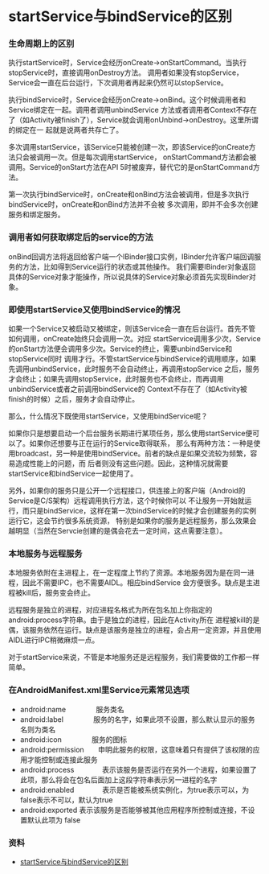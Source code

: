# startService与bindService的区别

### 生命周期上的区别

执行startService时，Service会经历onCreate->onStartCommand。当执行stopService时，直接调用onDestroy方法。
调用者如果没有stopService，Service会一直在后台运行，下次调用者再起来仍然可以stopService。

执行bindService时，Service会经历onCreate->onBind。这个时候调用者和Service绑定在一起。调用者调用unbindService
方法或者调用者Context不存在了（如Activity被finish了），Service就会调用onUnbind->onDestroy。这里所谓的绑定在一
起就是说两者共存亡了。

多次调用startService，该Service只能被创建一次，即该Service的onCreate方法只会被调用一次。但是每次调用startService，
onStartCommand方法都会被调用。Service的onStart方法在API 5时被废弃，替代它的是onStartCommand方法。

第一次执行bindService时，onCreate和onBind方法会被调用，但是多次执行bindService时，onCreate和onBind方法并不会被
多次调用，即并不会多次创建服务和绑定服务。

### 调用者如何获取绑定后的service的方法

onBind回调方法将返回给客户端一个IBinder接口实例，IBinder允许客户端回调服务的方法，比如得到Service运行的状态或其他操作。
我们需要IBinder对象返回具体的Service对象才能操作，所以说具体的Service对象必须首先实现Binder对象。

### 即使用startService又使用bindService的情况

如果一个Service又被启动又被绑定，则该Service会一直在后台运行。首先不管如何调用，onCreate始终只会调用一次。对应
startService调用多少次，Service的onStart方法便会调用多少次。Service的终止，需要unbindService和stopService同时
调用才行。不管startService与bindService的调用顺序，如果先调用unbindService，此时服务不会自动终止，再调用stopService
之后，服务才会终止；如果先调用stopService，此时服务也不会终止，而再调用unbindService或者之前调用bindService的
Context不存在了（如Activity被finish的时候）之后，服务才会自动停止。

那么，什么情况下既使用startService，又使用bindService呢？

如果你只是想要启动一个后台服务长期进行某项任务，那么使用startService便可以了。如果你还想要与正在运行的Service取得联系，
那么有两种方法：一种是使用broadcast，另一种是使用bindService。前者的缺点是如果交流较为频繁，容易造成性能上的问题，而
后者则没有这些问题。因此，这种情况就需要startService和bindService一起使用了。

另外，如果你的服务只是公开一个远程接口，供连接上的客户端（Android的Service是C/S架构）远程调用执行方法，这个时候你可以
不让服务一开始就运行，而只是bindService，这样在第一次bindService的时候才会创建服务的实例运行它，这会节约很多系统资源，
特别是如果你的服务是远程服务，那么效果会越明显（当然在Servcie创建的是偶会花去一定时间，这点需要注意）。

### 本地服务与远程服务

本地服务依附在主进程上，在一定程度上节约了资源。本地服务因为是在同一进程，因此不需要IPC，也不需要AIDL。相应bindService
会方便很多。缺点是主进程被kill后，服务变会终止。

远程服务是独立的进程，对应进程名格式为所在包名加上你指定的android:process字符串。由于是独立的进程，因此在Activity所在
进程被kill的是偶，该服务依然在运行。缺点是该服务是独立的进程，会占用一定资源，并且使用AIDL进行IPC稍微麻烦一点。

对于startService来说，不管是本地服务还是远程服务，我们需要做的工作都一样简单。

### 在AndroidManifest.xml里Service元素常见选项

- android:name　　　　   服务类名
- android:label　　　　  服务的名字，如果此项不设置，那么默认显示的服务名则为类名
- android:icon　　　　   服务的图标
- android:permission　　申明此服务的权限，这意味着只有提供了该权限的应用才能控制或连接此服务
- android:process　　　　表示该服务是否运行在另外一个进程，如果设置了此项，那么将会在包名后面加上这段字符串表示另一进程的名字
- android:enabled　　　　表示是否能被系统实例化，为true表示可以，为false表示不可以，默认为true
- android:exported     表示该服务是否能够被其他应用程序所控制或连接，不设置默认此项为 false

### 资料

- [startService与bindService的区别](https://my.oschina.net/tingzi/blog/376545)
